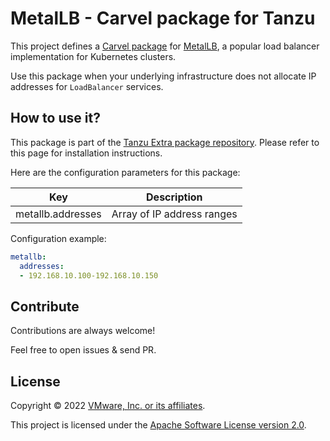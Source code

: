 # MetalLB - Carvel package for Tanzu

This project defines a [Carvel package](https://carvel.dev/kapp-controller/docs/latest/packaging/)
for [MetalLB](https://metallb.universe.tf), a popular load balancer implementation for
Kubernetes clusters.

Use this package when your underlying infrastructure does not allocate IP addresses
for `LoadBalancer` services.

## How to use it?

This package is part of the
[Tanzu Extra package repository](https://github.com/alexandreroman/tanzu-extra-repo).
Please refer to this page for installation instructions.

Here are the configuration parameters for this package:

| Key                         | Description                     |
|-----------------------------|---------------------------------|
| metallb.addresses           | Array of IP address ranges      |

Configuration example:

```yaml
metallb:
  addresses:
  - 192.168.10.100-192.168.10.150
```

## Contribute

Contributions are always welcome!

Feel free to open issues & send PR.

## License

Copyright &copy; 2022 [VMware, Inc. or its affiliates](https://vmware.com).

This project is licensed under the [Apache Software License version 2.0](https://www.apache.org/licenses/LICENSE-2.0).
